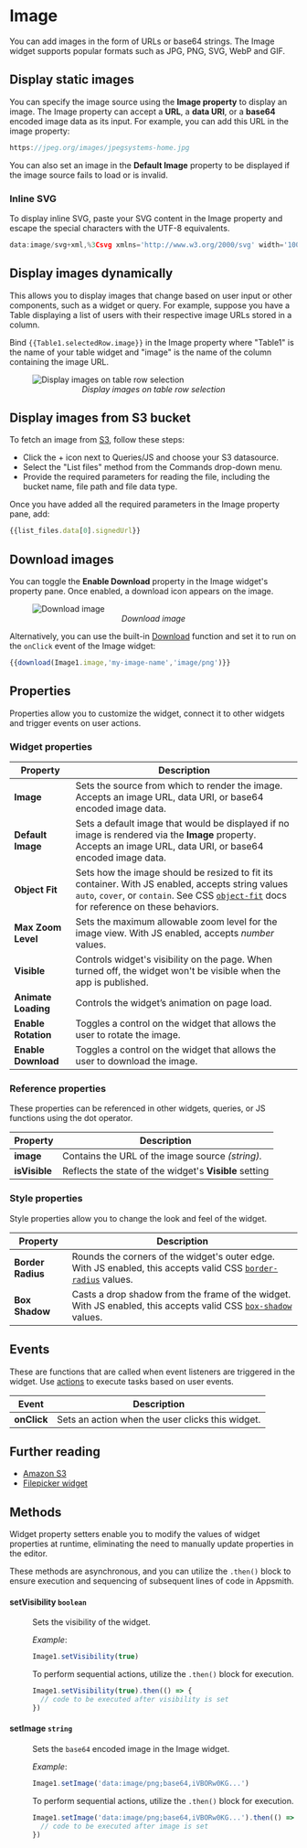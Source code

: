 # Image

You can add images in the form of URLs or base64 strings. The Image widget supports popular formats such as JPG, PNG, SVG, WebP and GIF.

## Display static images 

You can specify the image source using the **Image property** to display an image. The Image property can accept a **URL**, a **data URI**, or a **base64** encoded image data as its input. For example, you can add this URL in the image property:

```js
https://jpeg.org/images/jpegsystems-home.jpg
```

You can also set an image in the **Default Image**  property to be displayed if the image source fails to load or is invalid. 

### Inline SVG

To display inline SVG, paste your SVG content in the Image property and escape the special characters with the UTF-8 equivalents.

```js
data:image/svg+xml,%3Csvg xmlns='http://www.w3.org/2000/svg' width='100' height='100'%3E%3Ccircle cx='50' cy='50' r='40' stroke='green' stroke-width='4' fill='yellow' /%3E%3C/svg%3E
```

## Display images dynamically
This allows you to display images that change based on user input or other components, such as a widget or query. For example, suppose you have a Table displaying a list of users with their respective image URLs stored in a column.

Bind ```{{Table1.selectedRow.image}}``` in the Image property where "Table1" is the name of your table widget and "image" is the name of the column containing the image URL.

<figure>
  <img src="/img/imagetable.gif" style= {{width:"700px", height:"auto"}} alt="Display images on table row selection"/>
  <figcaption align = "center"><i>Display images on table row selection</i></figcaption>
</figure>


## Display images from S3 bucket

To fetch an image from [S3](/connect-data/reference/querying-amazon-s3), follow these steps:

* Click the + icon next to Queries/JS and choose your S3 datasource.
* Select the "List files" method from the Commands drop-down menu.
* Provide the required parameters for reading the file, including the bucket name, file path and file data type.

Once you have added all the required parameters in the Image property pane, add:
```js
{{list_files.data[0].signedUrl}}
```

## Download images
You can toggle the **Enable Download** property in the Image widget's property pane. Once enabled, a download icon appears on the image.

<figure>
  <img src="/img/download-image-ss.png" style= {{width:"700px", height:"auto"}} alt="Download image"/>
  <figcaption align = "center"><i>Download image</i></figcaption>
</figure>

Alternatively, you can use the built-in [Download](/reference/appsmith-framework/widget-actions/download) function and set it to run on the `onClick` event of the Image widget:

```js
{{download(Image1.image,'my-image-name','image/png')}}
```

## Properties
Properties allow you to customize the widget, connect it to other widgets and trigger events on user actions.

### Widget properties

| Property            | Description                                                                                                                                                                                                                                                   |
| ------------------- | ------------------------------------------------------------------------------------------------------------------------------------------------------------------------------------------------------------------------------------------------------------- |
| **Image**           | Sets the source from which to render the image. Accepts an image URL, data URI, or base64 encoded image data.                                                                                                                                                 |
| **Default Image**   | Sets a default image that would be displayed if no image is rendered via the **Image** property. Accepts an image URL, data URI, or base64 encoded image data.                                                                                                 |
| **Object Fit**      | Sets how the image should be resized to fit its container. With JS enabled, accepts string values `auto`, `cover`, or `contain`. See CSS [`object-fit`](https://developer.mozilla.org/en-US/docs/Web/CSS/object-fit) docs for reference on these behaviors. |
| **Max Zoom Level**  | Sets the maximum allowable zoom level for the image view. With JS enabled, accepts _number_ values.                                                                                                                                                           |
| **Visible**         | Controls widget's visibility on the page. When turned off, the widget won't be visible when the app is published.  |
| **Animate Loading** | Controls the widget’s animation on page load.                          |
| **Enable Rotation** | Toggles a control on the widget that allows the user to rotate the image.                                                                                                                                                                                     |
| **Enable Download** | Toggles a control on the widget that allows the user to download the image.                                                                                                                                                                                   |
### Reference properties
These properties can be referenced in other widgets, queries, or JS functions using the dot operator.

 Property | Description                                                      |
| ---------------- | ---------------------------------------------------------------- |
| **image**        | Contains the URL of the image source _(string)._                 |
| **isVisible**    | Reflects the state of the widget's **Visible** setting |

### Style properties
Style properties allow you to change the look and feel of the widget.

| Property    | Description                                                                                                                                                                      |
| ----------------- | -------------------------------------------------------------------------------------------------------------------------------------------------------------------------------- |
| **Border Radius** | Rounds the corners of the widget's outer edge. With JS enabled, this accepts valid CSS [`border-radius`](https://developer.mozilla.org/en-US/docs/Web/CSS/border-radius) values. |
| **Box Shadow**    | Casts a drop shadow from the frame of the widget. With JS enabled, this accepts valid CSS [`box-shadow`](https://developer.mozilla.org/en-US/docs/Web/CSS/box-shadow) values.    |

## Events

These are functions that are called when event listeners are triggered in the widget. Use [actions](/reference/appsmith-framework/widget-actions) to execute tasks based on user events.


| Event       | Description                                                                                                                                                                                                                     |
| ----------- | ------------------------------------------------------------------------------------------------------------------------------------------------------------------------------------------------------------------------------- |
| **onClick** | Sets an action when the user clicks this widget. |

## Further reading

* [Amazon S3](/connect-data/reference/querying-amazon-s3)
* [Filepicker widget](/reference/widgets/filepicker)


## Methods

Widget property setters enable you to modify the values of widget properties at runtime, eliminating the need to manually update properties in the editor.

These methods are asynchronous, and you can utilize the `.then()` block to ensure execution and sequencing of subsequent lines of code in Appsmith.


#### setVisibility `boolean`

<dd>

Sets the visibility of the widget.

*Example*:

```js
Image1.setVisibility(true)
```

To perform sequential actions, utilize the `.then()` block for execution.

```js
Image1.setVisibility(true).then(() => {
  // code to be executed after visibility is set
})
```

</dd>


#### setImage `string`

<dd>

Sets the `base64` encoded image in the Image widget.

*Example*:

```js
Image1.setImage('data:image/png;base64,iVBORw0KG...')
```

To perform sequential actions, utilize the `.then()` block for execution.

```js
Image1.setImage('data:image/png;base64,iVBORw0KG...').then(() => {
  // code to be executed after image is set
})
```

</dd>